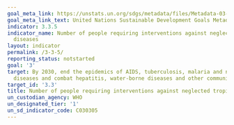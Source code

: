 ```yaml
---
goal_meta_link: https://unstats.un.org/sdgs/metadata/files/Metadata-03-03-05.pdf
goal_meta_link_text: United Nations Sustainable Development Goals Metadata (pdf 865kB)
indicator: 3.3.5
indicator_name: Number of people requiring interventions against neglected tropical
  diseases
layout: indicator
permalink: /3-3-5/
reporting_status: notstarted
goal: '3'
target: By 2030, end the epidemics of AIDS, tuberculosis, malaria and neglected tropical
  diseases and combat hepatitis, water-borne diseases and other communicable diseases
target_id: '3.3'
title: Number of people requiring interventions against neglected tropical diseases
un_custodian_agency: WHO
un_designated_tier: '1'
un_sd_indicator_code: C030305
---
```

